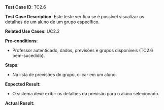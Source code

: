 **Test Case ID**: TC2.6

**Test Case Description**: Este teste verifica se é possível visualizar os detalhes de um aluno de um grupo específico.

**Related Use Cases**: UC2.2

**Pre-conditions**:
- Professor autenticado, dados, previsões e grupos disponíveis (TC2.6 bem-sucedido).

**Steps**:
- Na lista de previsões do grupo, clicar em um aluno.

**Expected Result**:
- O sistema deve exibir os detalhes da previsão para o aluno selecionado.

**Actual Result:**